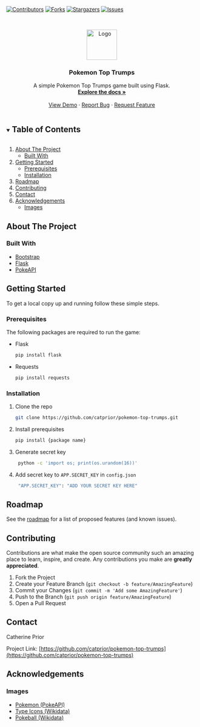 <!-- PROJECT SHIELDS -->
[![Contributors][contributors-shield]][contributors-url]
[![Forks][forks-shield]][forks-url]
[![Stargazers][stars-shield]][stars-url]
[![Issues][issues-shield]][issues-url]



<!-- PROJECT LOGO -->
<br />
<p align="center">
  <a href="https://github.com/catprior/pokemon-top-trumps">
    <img src="https://upload.wikimedia.org/wikipedia/commons/thumb/5/53/Poké_Ball_icon.svg/240px-Poké_Ball_icon.svg.png" alt="Logo" width="80" height="80">
  </a>

  <h3 align="center">Pokemon Top Trumps</h3>

  <p align="center">
    A simple Pokemon Top Trumps game built using Flask.
    <br />
    <a href="https://github.com/catprior/pokemon-top-trumps"><strong>Explore the docs »</strong></a>
    <br />
    <br />
    <a href="https://github.com/catprior/pokemon-top-trumps">View Demo</a>
    ·
    <a href="https://github.com/catprior/pokemon-top-trumps/issues">Report Bug</a>
    ·
    <a href="https://github.com/catprior/pokemon-top-trumps/issues">Request Feature</a>
  </p>



<!-- TABLE OF CONTENTS -->
<details open="open">
  <summary><h2 style="display: inline-block">Table of Contents</h2></summary>
  <ol>
    <li>
      <a href="#about-the-project">About The Project</a>
      <ul>
        <li><a href="#built-with">Built With</a></li>
      </ul>
    </li>
    <li>
      <a href="#getting-started">Getting Started</a>
      <ul>
        <li><a href="#prerequisites">Prerequisites</a></li>
        <li><a href="#installation">Installation</a></li>
      </ul>
    </li>
    <li><a href="#roadmap">Roadmap</a></li>
    <li><a href="#contributing">Contributing</a></li>
    <li><a href="#contact">Contact</a></li>
    <li><a href="#acknowledgements">Acknowledgements</a>
      <ul>
        <li><a href="#images">Images</a></li>
      </ul>
</li>
  </ol>
</details>



<!-- ABOUT THE PROJECT -->
## About The Project

### Built With

* [Bootstrap](https://getbootstrap.com)
* [Flask](https://flask.palletsprojects.com)
* [PokeAPI](https://pokeapi.co)

<!-- GETTING STARTED -->
## Getting Started

To get a local copy up and running follow these simple steps.

### Prerequisites

The following packages are required to run the game:
* Flask
  ```sh
  pip install flask
  ```
* Requests
  ```sh
  pip install requests
  ```
### Installation

1. Clone the repo
   ```sh
   git clone https://github.com/catprior/pokemon-top-trumps.git
   ```
2. Install prerequisites
   ```sh
   pip install {package name}
   ```
3. Generate secret key
   ```sh
    python -c 'import os; print(os.urandom(16))'
   ```
3. Add secret key to `APP.SECRET_KEY` in `config.json`
   ```sh
    "APP.SECRET_KEY": "ADD YOUR SECRET KEY HERE"
   ```


<!-- ROADMAP -->
## Roadmap

See the [roadmap](https://github.com/catprior/pokemon-top-trumps/projects/1) for a list of proposed features (and known issues).



<!-- CONTRIBUTING -->
## Contributing

Contributions are what make the open source community such an amazing place to learn, inspire, and create. Any contributions you make are **greatly appreciated**.

1. Fork the Project
2. Create your Feature Branch (`git checkout -b feature/AmazingFeature`)
3. Commit your Changes (`git commit -m 'Add some AmazingFeature'`)
4. Push to the Branch (`git push origin feature/AmazingFeature`)
5. Open a Pull Request



<!-- CONTACT -->
## Contact

Catherine Prior

Project Link: [https://github.com/catprior/pokemon-top-trumps](https://github.com/catprior/pokemon-top-trumps)



<!-- ACKNOWLEDGEMENTS -->
## Acknowledgements

### Images
* [Pokemon (PokeAPI)](https://pokeapi.co)
* [Type Icons (Wikidata)](https://www.wikidata.org/wiki/Q1266830)
* [Pokeball (Wikidata)](https://www.wikidata.org/wiki/Q19847)



<!-- MARKDOWN LINKS & IMAGES -->
<!-- https://www.markdownguide.org/basic-syntax/#reference-style-links -->
[contributors-shield]: https://img.shields.io/github/contributors/catprior/repo.svg?style=for-the-badge
[contributors-url]: https://github.com/catprior/pokemon-top-trumps/graphs/contributors
[forks-shield]: https://img.shields.io/github/forks/catprior/repo.svg?style=for-the-badge
[forks-url]: https://github.com/catprior/pokemon-top-trumps/network/members
[stars-shield]: https://img.shields.io/github/stars/catprior/repo.svg?style=for-the-badge
[stars-url]: https://github.com/catprior/pokemon-top-trumps/stargazers
[issues-shield]: https://img.shields.io/github/issues/catprior/repo.svg?style=for-the-badge
[issues-url]: https://github.com/catprior/pokemon-top-trumps/issues